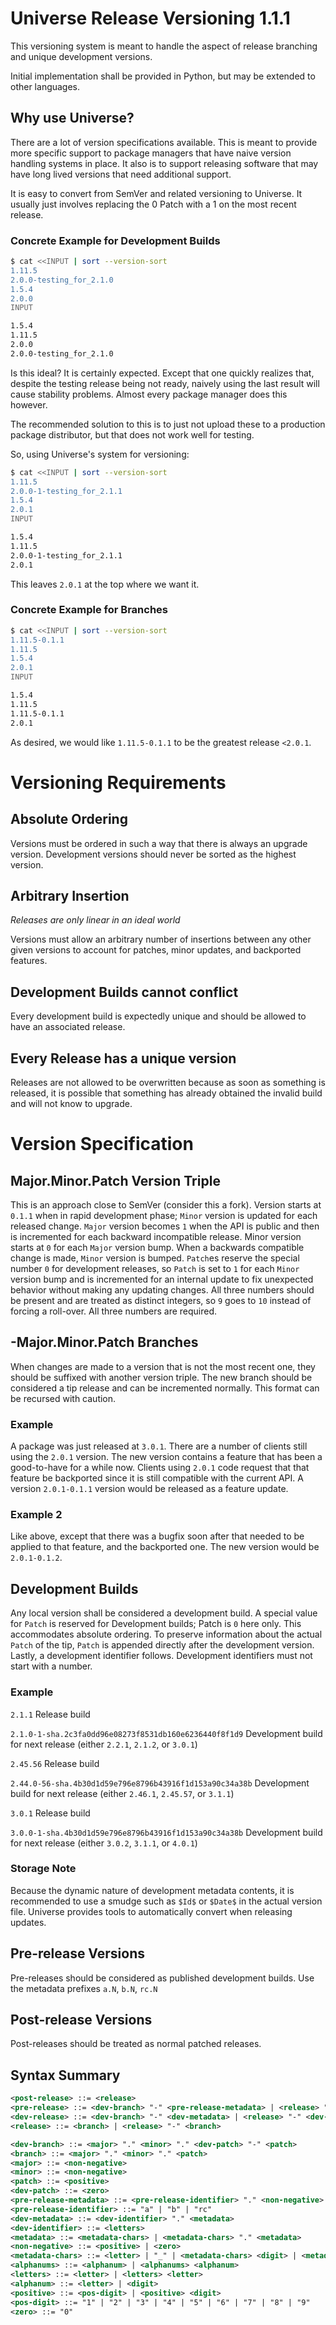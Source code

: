 
# Universe Release Versioning 1.1.1
This versioning system is meant to handle the aspect of release branching
and unique development versions.

Initial implementation shall be provided in Python, but may be extended to
other languages.

## Why use Universe?
There are a lot of version specifications available. This is meant to
provide more specific support to package managers that have naive version
handling systems in place. It also is to support releasing software that
may have long lived versions that need additional support.

It is easy to convert from SemVer and related versioning to Universe. It
usually just involves replacing the 0 Patch with a 1 on the most recent
release.

### Concrete Example for Development Builds
```bash
$ cat <<INPUT | sort --version-sort
1.11.5
2.0.0-testing_for_2.1.0
1.5.4
2.0.0
INPUT

1.5.4
1.11.5
2.0.0
2.0.0-testing_for_2.1.0
```

Is this ideal? It is certainly expected. Except that one quickly realizes
that, despite the testing release being not ready, naively using the last
result will cause stability problems. Almost every package manager
does this however.

The recommended solution to this is to just not upload these to a
production package distributor, but that does not work well for testing.

So, using Universe's system for versioning:

```bash
$ cat <<INPUT | sort --version-sort
1.11.5
2.0.0-1-testing_for_2.1.1
1.5.4
2.0.1
INPUT

1.5.4
1.11.5
2.0.0-1-testing_for_2.1.1
2.0.1
```

This leaves `2.0.1` at the top where we want it.

### Concrete Example for Branches
```bash
$ cat <<INPUT | sort --version-sort
1.11.5-0.1.1
1.11.5
1.5.4
2.0.1
INPUT

1.5.4
1.11.5
1.11.5-0.1.1
2.0.1
```
As desired, we would like `1.11.5-0.1.1` to be the greatest release `<2.0.1`.

# Versioning Requirements

## Absolute Ordering
Versions must be ordered in such a way that there is always an upgrade
version. Development versions should never be sorted as the highest
version.

## Arbitrary Insertion
*Releases are only linear in an ideal world*

Versions must allow an arbitrary number of insertions between any other
given versions to account for patches, minor updates, and backported
features.

## Development Builds cannot conflict
Every development build is expectedly unique and should be allowed to have
an associated release.

## Every Release has a unique version
Releases are not allowed to be overwritten because as soon as something is
released, it is possible that something has already obtained the invalid
build and will not know to upgrade.

# Version Specification

## Major.Minor.Patch Version Triple
This is an approach close to SemVer (consider this a fork). Version starts
at `0.1.1` when in rapid development phase; `Minor` version is updated for each
released change. `Major` version becomes `1` when the API is public and then is
incremented for each backward incompatible release. Minor version starts at
`0` for each `Major` version bump. When a backwards compatible change is made,
`Minor` version is bumped. `Patch`es reserve the special number `0` for
development releases, so `Patch` is set to `1` for each `Minor` version bump and
is incremented for an internal update to fix unexpected behavior without
making any updating changes. All three numbers should be present and are
treated as distinct integers, so `9` goes to `10` instead of forcing a
roll-over. All three numbers are required.

## -Major.Minor.Patch Branches
When changes are made to a version that is not the most recent one, they
should be suffixed with another version triple. The new branch should be
considered a tip release and can be incremented normally. This format can
be recursed with caution.

### Example
A package was just released at `3.0.1`. There are a number of clients still
using the `2.0.1` version. The new version contains a feature that has been a
good-to-have for a while now. Clients using `2.0.1` code request that that
feature be backported since it is still compatible with the current API.
A version `2.0.1-0.1.1` version would be released as a feature update.

### Example 2
Like above, except that there was a bugfix soon after that needed to be
applied to that feature, and the backported one. The new version would be
`2.0.1-0.1.2`.

## Development Builds
Any local version shall be considered a development build. A special value
for `Patch` is reserved for Development builds; Patch is `0` here only. This
accommodates absolute ordering. To preserve information about the actual
`Patch` of the tip, `Patch` is appended directly after the development
version. Lastly, a development identifier follows. Development identifiers
must not start with a number.

### Example
`2.1.1` Release build

`2.1.0-1-sha.2c3fa0dd96e08273f8531db160e6236440f8f1d9` Development
build for next release (either `2.2.1`, `2.1.2`, or `3.0.1`)

`2.45.56` Release build

`2.44.0-56-sha.4b30d1d59e796e8796b43916f1d153a90c34a38b` Development
build for next release (either `2.46.1`, `2.45.57`, or `3.1.1`)

`3.0.1` Release build

`3.0.0-1-sha.4b30d1d59e796e8796b43916f1d153a90c34a38b` Development
build for next release (either `3.0.2`, `3.1.1`, or `4.0.1`)

### Storage Note
Because the dynamic nature of development metadata contents, it is
recommended to use a smudge such as `$Id$` or `$Date$` in the actual
version file. Universe provides tools to automatically convert when
releasing updates.

## Pre-release Versions
Pre-releases should be considered as published development builds. Use the
metadata prefixes `a.N`, `b.N`, `rc.N`

## Post-release Versions
Post-releases should be treated as normal patched releases.

## Syntax Summary
<!-- bnf rarely support, use XML highlighting -->
```xml
<post-release> ::= <release>
<pre-release> ::= <dev-branch> "-" <pre-release-metadata> | <release> "-" <dev-branch> "-" <pre-release-metadata>
<dev-release> ::= <dev-branch> "-" <dev-metadata> | <release> "-" <dev-branch> "-" <dev-metadata>
<release> ::= <branch> | <release> "-" <branch>

<dev-branch> ::= <major> "." <minor> "." <dev-patch> "-" <patch>
<branch> ::= <major> "." <minor> "." <patch>
<major> ::= <non-negative>
<minor> ::= <non-negative>
<patch> ::= <positive>
<dev-patch> ::= <zero>
<pre-release-metadata> ::= <pre-release-identifier> "." <non-negative>
<pre-release-identifier> ::= "a" | "b" | "rc"
<dev-metadata> ::= <dev-identifier> "." <metadata>
<dev-identifier> ::= <letters>
<metadata> ::= <metadata-chars> | <metadata-chars> "." <metadata>
<non-negative> ::= <positive> | <zero>
<metadata-chars> ::= <letter> | "_" | <metadata-chars> <digit> | <metadata-chars> <letter> | <metadata-chars> "_"
<alphanums> ::= <alphanum> | <alphanums> <alphanum>
<letters> ::= <letter> | <letters> <letter>
<alphanum> ::= <letter> | <digit>
<positive> ::= <pos-digit> | <positive> <digit>
<pos-digit> ::= "1" | "2" | "3" | "4" | "5" | "6" | "7" | "8" | "9"
<zero> ::= "0"
```
